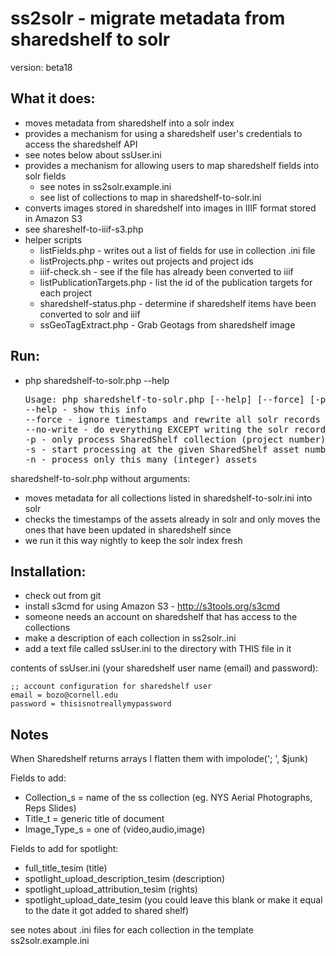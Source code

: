 # ss2solr - migrate metadata from sharedshelf to solr

version: beta18

## What it does:
- moves metadata from sharedshelf into a solr index
- provides a mechanism for using a sharedshelf user's credentials to access the sharedshelf API
 - see notes below about ssUser.ini
- provides a mechanism for allowing users to map sharedshelf fields into solr fields
  - see notes in ss2solr.example.ini
  - see list of collections to map in sharedshelf-to-solr.ini
- converts images stored in sharedshelf into images in IIIF format stored in Amazon S3
 - see shareshelf-to-iiif-s3.php
- helper scripts
  - listFields.php - writes out a list of fields for use in collection .ini file
  - listProjects.php - writes out projects and project ids
  - iiif-check.sh - see if the file has already been converted to iiif
  - listPublicationTargets.php - list the id of the publication targets for each project
  - sharedshelf-status.php - determine if sharedshelf items have been converted to solr and iiif
  - ssGeoTagExtract.php - Grab Geotags from sharedshelf image

## Run:
- php sharedshelf-to-solr.php --help

  <pre>
  Usage: php sharedshelf-to-solr.php [--help] [--force] [-p NNN] [-s NNN] [-n NNN]
  --help - show this info
  --force - ignore timestamps and rewrite all solr records
  --no-write - do everything EXCEPT writing the solr records
  -p - only process SharedShelf collection (project number) NNN (NNN must be numeric) - see listProjects.php
  -s - start processing at the given SharedShelf asset number NNN (NNN must be numeric) (asset numbers ascend during processing)
  -n - process only this many (integer) assets
</pre>

sharedshelf-to-solr.php without arguments:
- moves metadata for all collections listed in sharedshelf-to-solr.ini into solr
- checks the timestamps of the assets already in solr and only moves the ones that have been updated in sharedshelf since
- we run it this way nightly to keep the solr index fresh

## Installation:
- check out from git
- install s3cmd for using Amazon S3 - http://s3tools.org/s3cmd
- someone needs an account on sharedshelf that has access to the collections
- make a description of each collection in ss2solr.<collection>.ini
- add a text file called ssUser.ini to the directory with THIS file in it

contents of ssUser.ini (your sharedshelf user name (email) and password):

    ;; account configuration for sharedshelf user
    email = bozo@cornell.edu
    password = thisisnotreallymypassword


## Notes

When Sharedshelf returns arrays I flatten them with impolode('; ', $junk)

Fields to add:
- Collection_s = name of the ss collection (eg. NYS Aerial Photographs, Reps Slides)
- Title_t = generic title of document
- Image_Type_s = one of (video,audio,image)

Fields to add for spotlight:
- full_title_tesim  (title)
- spotlight_upload_description_tesim (description)
- spotlight_upload_attribution_tesim (rights)
- spotlight_upload_date_tesim (you could leave this blank or make it equal to the date it got added to shared shelf)

see notes about .ini files for each collection in the template ss2solr.example.ini
